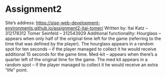 # Assignment2

Site’s address: https://sise-web-development-environments.github.io/assignment2-itai-tomer/
Written by:
Itai Katz – 312178312
Tomer Seinfeld – 312543929
Additional functionality:
Hourglass – appears when only half of the original time left for the game (referring to the time that was defined by the player). The hourglass appears in a random spot for ten seconds – if the player managed to collect it he would receive additional 15 seconds for the game time.
Med-kit – appears when there’s a quarter left of the original time for the game. The med kit appears in a random spot – if the player managed to collect it he would receive an extra “life” point.  

 
